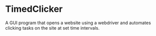 # TimedClicker
A GUI program that opens a website using a webdriver and automates clicking tasks on the site at set time intervals.
